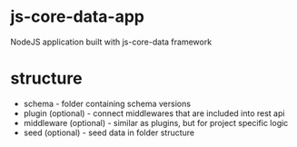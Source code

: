 # js-core-data-app
NodeJS application built with js-core-data framework

# structure

* schema - folder containing schema versions
* plugin (optional) - connect middlewares that are included into rest api
* middleware (optional) - similar as plugins, but for project specific logic
* seed (optional) - seed data in folder structure
